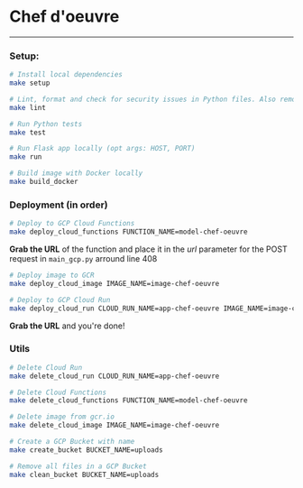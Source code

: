 # Chef d'oeuvre

---

### Setup:

```bash
# Install local dependencies
make setup

# Lint, format and check for security issues in Python files. Also remove cache folders
make lint

# Run Python tests
make test

# Run Flask app locally (opt args: HOST, PORT)
make run

# Build image with Docker locally
make build_docker
```

### Deployment (in order)

```bash
# Deploy to GCP Cloud Functions
make deploy_cloud_functions FUNCTION_NAME=model-chef-oeuvre
```

**Grab the URL** of the function and place it in the *url* parameter for the POST request in `main_gcp.py` arround line 408

```bash
# Deploy image to GCR
make deploy_cloud_image IMAGE_NAME=image-chef-oeuvre

# Deploy to GCP Cloud Run
make deploy_cloud_run CLOUD_RUN_NAME=app-chef-oeuvre IMAGE_NAME=image-chef-oeuvre

```

**Grab the URL** and you're done!


### Utils

```bash
# Delete Cloud Run
make delete_cloud_run CLOUD_RUN_NAME=app-chef-oeuvre

# Delete Cloud Functions
make delete_cloud_functions FUNCTION_NAME=model-chef-oeuvre

# Delete image from gcr.io
make delete_cloud_image IMAGE_NAME=image-chef-oeuvre

# Create a GCP Bucket with name
make create_bucket BUCKET_NAME=uploads

# Remove all files in a GCP Bucket
make clean_bucket BUCKET_NAME=uploads
```